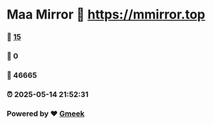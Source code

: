 # Maa Mirror :link: https://mmirror.top 
### :page_facing_up: [15](https://mmirror.top/tag.html) 
### :speech_balloon: 0 
### :hibiscus: 46665 
### :alarm_clock: 2025-05-14 21:52:31 
### Powered by :heart: [Gmeek](https://github.com/Meekdai/Gmeek)
